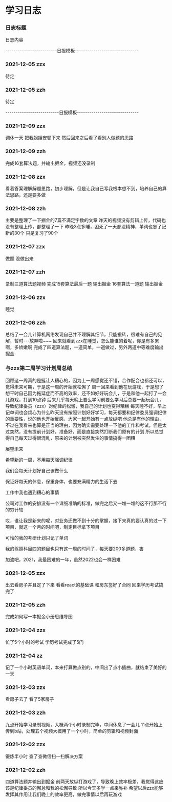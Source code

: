 # 学习日志

### 日志标题
日志内容

-------------------------日报模板-------------------------------
### 2021-12-05 zzx

待定

### 2021-12-05 zzh

待定

--------------------------日报模板------------------------------

### 2021-12-09 zzx

调休一天  把我姐姐安顿下来  然后回来之后看了看别人做题的思路 

### 2021-12-09 zzh

完成16套算法题，并输出掘金，视频还没录制

### 2021-12-08 zzx

看着答案理解解题思路，初步理解，但是让我自己写我根本想不到，培养自己的算法思路，还是要多做

### 2021-12-08 zzh

主要是整理了一下掘金的7篇不满足字数的文章
昨天的视频没有剪辑上传，代码也没有整理上传，都整理了一下
昨晚3点多睡，困死了一天都没精神，单词也忘了记新的30个  只是复习了90个

### 2021-12-07 zzx

做题   没做出来

### 2021-12-07 zzh

录制三道算法题视频
完成15套算法最后一题  输出掘金
16套算法一道题    输出掘金

### 2021-12-06 zzx

睡觉

### 2021-12-06 zzh

总结了一会儿计算机网络发现自己并不理解其细节，只能搬砖，很难有自己的见解，暂时---放弃啦~~~
回来就看到zzx在睡觉，怎么能谁的着呢，你是有多累啊，多娇嫩啊
完成了四道算法题，一道简单，一道做过，另外两道中等难度输出掘金

### 与zzx第二周学习计划周总结
回顾这一周真的是挺让人糟心的，因为上一周感觉还不错，合作配合也都还可以，觉得未来可期，于是这一周的开始就松懈了
周一回来看到他在玩游戏，于是想了想平时自己因为拖延症而不高的效率，还不如好好玩会儿，于是和他一起打了一会儿游戏，打到10点钟
后来几乎每天晚上要么学习前要么学习后总要一起玩会儿，导致纪律委员（zzx）对纪律的松懈，我自己的计划也变得糟糕
每天睡不好，早上记单词也会烦心为什么昨天没有按照计划好好学习，每天都要和纪律委员强调纪律的重要性，说的他也开始反感，大家一起开始有一点放纵吧
他总是有他的理由，不过在我看来也算是正当的理由，因为确实需要处理一下他的工作和考试，但是太过突然，没有提前计划好，准备好，而是直接突然打断我们原有的计划
所以总觉得自己每天过得很混乱，原来的计划被突然发生的事情搞得一团糟

展望未来

希望新的一周，不用每天强调纪律

我们会每天计划好自己该做什么

保证好每天的休息，保重身体，也要充满精力的生活下去

工作中我也遇到糟心的事情

公司对工作的安排没有一个详细准确的标准，做完之后又一堆一堆的这不行那不行的穷计较

哎，谁让我是新来的呢，对业务还做不到十分的掌握，接下来真的要认真的过一下项目，就这一个月的时间吧，制定目标拿下项目

可怜的我的考研计划只记了单词

我的驾照科目四的题目也只有这一周的时间了，每天要200多道题，害

加油吧，2021，我最困难的一年，虽然2022也会一样困难

### 2021-12-05 zzx

出去看房子并且定了下来
看看react的基础课 
和房东签好了合同
回来学历考试搞完了

### 2021-12-05 zzh

完成如何写一本掘金小册思维导图

### 2021-12-04 zzx

忙了5个小时的考试  学历考试完成了5门

### 2021-12-04 zz

记了一个小时英语单词，本来打算做点别的，中间出了点小插曲，就结束了美好的一天

### 2021-12-03 zzx

看房子去了   看了5家房子

### 2021-12-03 zzh

九点开始学习录制视频，大概两个小时录制完毕，中间休息了一会儿
11点开始上传到b站，处理五个视频大概用了一个小时，简单的剪辑和视频封面

### 2021-12-02 zzx 

锻炼半小时  查了查微信扫一扫解决方案

### 2021-12-02 zzh

四道算法题并输出到掘金
前两天放纵打游戏了，导致晚上效率极差，我觉得这应该是纪律委员的懈怠和我的松懈导致
所以今天多学一点来弥补
希望以后zzx能够发挥其作用让我们晚上的效率更高，做完事情以后再玩游戏

